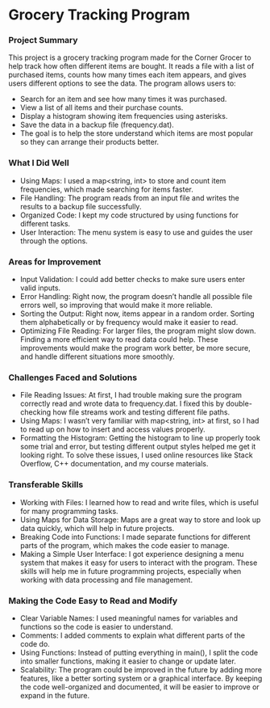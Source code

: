 # Grocery Tracking Program

### Project Summary
This project is a grocery tracking program made for the Corner Grocer to help track how often different items are bought. It reads a file with a list of purchased items, counts how many times each item appears, and gives users different options to see the data. The program allows users to:

* Search for an item and see how many times it was purchased.
* View a list of all items and their purchase counts.
* Display a histogram showing item frequencies using asterisks.
* Save the data in a backup file (frequency.dat).
* The goal is to help the store understand which items are most popular so they can arrange their products better.

### What I Did Well
* Using Maps: I used a map<string, int> to store and count item frequencies, which made searching for items faster.
* File Handling: The program reads from an input file and writes the results to a backup file successfully.
* Organized Code: I kept my code structured by using functions for different tasks.
* User Interaction: The menu system is easy to use and guides the user through the options.

### Areas for Improvement
* Input Validation: I could add better checks to make sure users enter valid inputs.
* Error Handling: Right now, the program doesn’t handle all possible file errors well, so improving that would make it more reliable.
* Sorting the Output: Right now, items appear in a random order. Sorting them alphabetically or by frequency would make it easier to read.
* Optimizing File Reading: For larger files, the program might slow down. Finding a more efficient way to read data could help.
These improvements would make the program work better, be more secure, and handle different situations more smoothly.

### Challenges Faced and Solutions
* File Reading Issues: At first, I had trouble making sure the program correctly read and wrote data to frequency.dat. I fixed this by double-checking how file streams work and testing different file paths.
* Using Maps: I wasn’t very familiar with map<string, int> at first, so I had to read up on how to insert and access values properly.
* Formatting the Histogram: Getting the histogram to line up properly took some trial and error, but testing different output styles helped me get it looking right.
To solve these issues, I used online resources like Stack Overflow, C++ documentation, and my course materials.

### Transferable Skills
* Working with Files: I learned how to read and write files, which is useful for many programming tasks.
* Using Maps for Data Storage: Maps are a great way to store and look up data quickly, which will help in future projects.
* Breaking Code into Functions: I made separate functions for different parts of the program, which makes the code easier to manage.
* Making a Simple User Interface: I got experience designing a menu system that makes it easy for users to interact with the program.
These skills will help me in future programming projects, especially when working with data processing and file management.

### Making the Code Easy to Read and Modify
* Clear Variable Names: I used meaningful names for variables and functions so the code is easier to understand.
* Comments: I added comments to explain what different parts of the code do.
* Using Functions: Instead of putting everything in main(), I split the code into smaller functions, making it easier to change or update later.
* Scalability: The program could be improved in the future by adding more features, like a better sorting system or a graphical interface.
By keeping the code well-organized and documented, it will be easier to improve or expand in the future.
